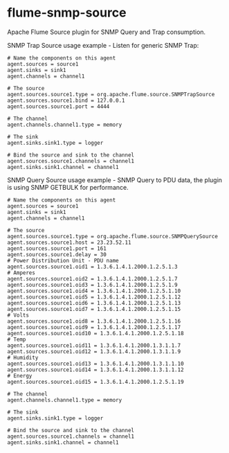 flume-snmp-source
=================

Apache Flume Source plugin for SNMP Query and Trap consumption.

SNMP Trap Source usage example - Listen for generic SNMP Trap:

	# Name the components on this agent
	agent.sources = source1
	agent.sinks = sink1
	agent.channels = channel1

	# The source
	agent.sources.source1.type = org.apache.flume.source.SNMPTrapSource
	agent.sources.source1.bind = 127.0.0.1
	agent.sources.source1.port = 4444

	# The channel
	agent.channels.channel1.type = memory

	# The sink
	agent.sinks.sink1.type = logger

	# Bind the source and sink to the channel
	agent.sources.source1.channels = channel1
	agent.sinks.sink1.channel = channel1


SNMP Query Source usage example - SNMP Query to PDU data, the plugin is using
SNMP GETBULK for performance.

    # Name the components on this agent
    agent.sources = source1 
    agent.sinks = sink1
    agent.channels = channel1

    # The source
    agent.sources.source1.type = org.apache.flume.source.SNMPQuerySource
    agent.sources.source1.host = 23.23.52.11
    agent.sources.source1.port = 161
    agent.sources.source1.delay = 30
    # Power Distribution Unit - PDU name
    agent.sources.source1.oid1 = 1.3.6.1.4.1.2000.1.2.5.1.3
    # Amperes
    agent.sources.source1.oid2 = 1.3.6.1.4.1.2000.1.2.5.1.7
    agent.sources.source1.oid3 = 1.3.6.1.4.1.2000.1.2.5.1.9
    agent.sources.source1.oid4 = 1.3.6.1.4.1.2000.1.2.5.1.10
    agent.sources.source1.oid5 = 1.3.6.1.4.1.2000.1.2.5.1.12
    agent.sources.source1.oid6 = 1.3.6.1.4.1.2000.1.2.5.1.13
    agent.sources.source1.oid7 = 1.3.6.1.4.1.2000.1.2.5.1.15
    # Volts
    agent.sources.source1.oid8 = 1.3.6.1.4.1.2000.1.2.5.1.16
    agent.sources.source1.oid9 = 1.3.6.1.4.1.2000.1.2.5.1.17
    agent.sources.source1.oid10 = 1.3.6.1.4.1.2000.1.2.5.1.18
    # Temp
    agent.sources.source1.oid11 = 1.3.6.1.4.1.2000.1.3.1.1.7
    agent.sources.source1.oid12 = 1.3.6.1.4.1.2000.1.3.1.1.9
    # Humidity
    agent.sources.source1.oid13 = 1.3.6.1.4.1.2000.1.3.1.1.10
    agent.sources.source1.oid14 = 1.3.6.1.4.1.2000.1.3.1.1.12
    # Energy
    agent.sources.source1.oid15 = 1.3.6.1.4.1.2000.1.2.5.1.19

    # The channel
    agent.channels.channel1.type = memory

    # The sink
    agent.sinks.sink1.type = logger

    # Bind the source and sink to the channel
    agent.sources.source1.channels = channel1
    agent.sinks.sink1.channel = channel1







